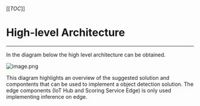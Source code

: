 [[_TOC_]]

# High-level Architecture
---

In the diagram below the high level architecture can be obtained.

![image.png](/.attachments/high_level_architecture.png)

This diagram highlights an overview of the suggested solution and compontents that can be used to implement a object detection solution. The edge components (IoT Hub and Scoring Service Edge) is only used implementing inference on edge.